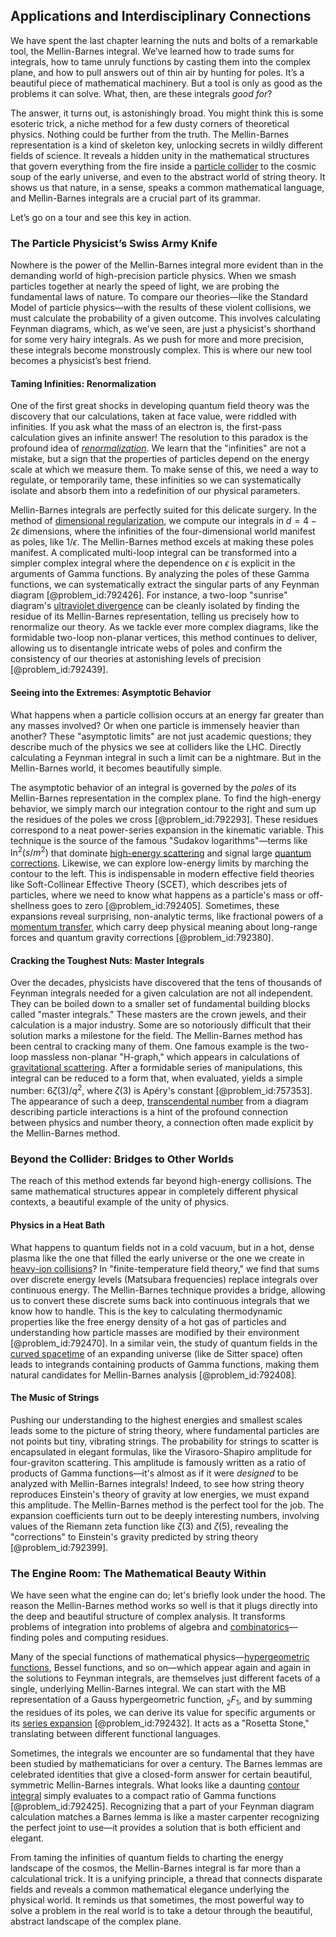 ## Applications and Interdisciplinary Connections

We have spent the last chapter learning the nuts and bolts of a remarkable tool, the Mellin-Barnes integral. We’ve learned how to trade sums for integrals, how to tame unruly functions by casting them into the complex plane, and how to pull answers out of thin air by hunting for poles. It’s a beautiful piece of mathematical machinery. But a tool is only as good as the problems it can solve. What, then, are these integrals *good for*?

The answer, it turns out, is astonishingly broad. You might think this is some esoteric trick, a niche method for a few dusty corners of theoretical physics. Nothing could be further from the truth. The Mellin-Barnes representation is a kind of skeleton key, unlocking secrets in wildly different fields of science. It reveals a hidden unity in the mathematical structures that govern everything from the fire inside a [particle collider](@article_id:187756) to the cosmic soup of the early universe, and even to the abstract world of string theory. It shows us that nature, in a sense, speaks a common mathematical language, and Mellin-Barnes integrals are a crucial part of its grammar.

Let’s go on a tour and see this key in action.

### The Particle Physicist’s Swiss Army Knife

Nowhere is the power of the Mellin-Barnes integral more evident than in the demanding world of high-precision particle physics. When we smash particles together at nearly the speed of light, we are probing the fundamental laws of nature. To compare our theories—like the Standard Model of particle physics—with the results of these violent collisions, we must calculate the probability of a given outcome. This involves calculating Feynman diagrams, which, as we’ve seen, are just a physicist's shorthand for some very hairy integrals. As we push for more and more precision, these integrals become monstrously complex. This is where our new tool becomes a physicist’s best friend.

#### Taming Infinities: Renormalization

One of the first great shocks in developing quantum field theory was the discovery that our calculations, taken at face value, were riddled with infinities. If you ask what the mass of an electron is, the first-pass calculation gives an infinite answer! The resolution to this paradox is the profound idea of *[renormalization](@article_id:143007)*. We learn that the "infinities" are not a mistake, but a sign that the properties of particles depend on the energy scale at which we measure them. To make sense of this, we need a way to regulate, or temporarily tame, these infinities so we can systematically isolate and absorb them into a redefinition of our physical parameters.

Mellin-Barnes integrals are perfectly suited for this delicate surgery. In the method of [dimensional regularization](@article_id:143010), we compute our integrals in $d = 4 - 2\epsilon$ dimensions, where the infinities of the four-dimensional world manifest as poles, like $1/\epsilon$. The Mellin-Barnes method excels at making these poles manifest. A complicated multi-loop integral can be transformed into a simpler complex integral where the dependence on $\epsilon$ is explicit in the arguments of Gamma functions. By analyzing the poles of these Gamma functions, we can systematically extract the singular parts of any Feynman diagram [@problem_id:792426]. For instance, a two-loop "sunrise" diagram's [ultraviolet divergence](@article_id:194487) can be cleanly isolated by finding the residue of its Mellin-Barnes representation, telling us precisely how to renormalize our theory. As we tackle ever more complex diagrams, like the formidable two-loop non-planar vertices, this method continues to deliver, allowing us to disentangle intricate webs of poles and confirm the consistency of our theories at astonishing levels of precision [@problem_id:792439].

#### Seeing into the Extremes: Asymptotic Behavior

What happens when a particle collision occurs at an energy far greater than any masses involved? Or when one particle is immensely heavier than another? These "asymptotic limits" are not just academic questions; they describe much of the physics we see at colliders like the LHC. Directly calculating a Feynman integral in such a limit can be a nightmare. But in the Mellin-Barnes world, it becomes beautifully simple.

The asymptotic behavior of an integral is governed by the *poles* of its Mellin-Barnes representation in the complex plane. To find the high-energy behavior, we simply march our integration contour to the right and sum up the residues of the poles we cross [@problem_id:792293]. These residues correspond to a neat power-series expansion in the kinematic variable. This technique is the source of the famous "Sudakov logarithms"—terms like $\ln^2(s/m^2)$ that dominate [high-energy scattering](@article_id:151447) and signal large [quantum corrections](@article_id:161639). Likewise, we can explore low-energy limits by marching the contour to the left. This is indispensable in modern effective field theories like Soft-Collinear Effective Theory (SCET), which describes jets of particles, where we need to know what happens as a particle's mass or off-shellness goes to zero [@problem_id:792405]. Sometimes, these expansions reveal surprising, non-analytic terms, like fractional powers of a [momentum transfer](@article_id:147220), which carry deep physical meaning about long-range forces and quantum gravity corrections [@problem_id:792380].

#### Cracking the Toughest Nuts: Master Integrals

Over the decades, physicists have discovered that the tens of thousands of Feynman integrals needed for a given calculation are not all independent. They can be boiled down to a smaller set of fundamental building blocks called "master integrals." These masters are the crown jewels, and their calculation is a major industry. Some are so notoriously difficult that their solution marks a milestone for the field. The Mellin-Barnes method has been central to cracking many of them. One famous example is the two-loop massless non-planar "H-graph," which appears in calculations of [gravitational scattering](@article_id:183217). After a formidable series of manipulations, this integral can be reduced to a form that, when evaluated, yields a simple number: $6\zeta(3)/q^2$, where $\zeta(3)$ is Apéry's constant [@problem_id:757353]. The appearance of such a deep, [transcendental number](@article_id:155400) from a diagram describing particle interactions is a hint of the profound connection between physics and number theory, a connection often made explicit by the Mellin-Barnes method.

### Beyond the Collider: Bridges to Other Worlds

The reach of this method extends far beyond high-energy collisions. The same mathematical structures appear in completely different physical contexts, a beautiful example of the unity of physics.

#### Physics in a Heat Bath

What happens to quantum fields not in a cold vacuum, but in a hot, dense plasma like the one that filled the early universe or the one we create in [heavy-ion collisions](@article_id:160169)? In "finite-temperature field theory," we find that sums over discrete energy levels (Matsubara frequencies) replace integrals over continuous energy. The Mellin-Barnes technique provides a bridge, allowing us to convert these discrete sums back into continuous integrals that we know how to handle. This is the key to calculating thermodynamic properties like the free energy density of a hot gas of particles and understanding how particle masses are modified by their environment [@problem_id:792470]. In a similar vein, the study of quantum fields in the [curved spacetime](@article_id:184444) of an expanding universe (like de Sitter space) often leads to integrands containing products of Gamma functions, making them natural candidates for Mellin-Barnes analysis [@problem_id:792408].

#### The Music of Strings

Pushing our understanding to the highest energies and smallest scales leads some to the picture of string theory, where fundamental particles are not points but tiny, vibrating strings. The probability for strings to scatter is encapsulated in elegant formulas, like the Virasoro-Shapiro amplitude for four-graviton scattering. This amplitude is famously written as a ratio of products of Gamma functions—it's almost as if it were *designed* to be analyzed with Mellin-Barnes integrals! Indeed, to see how string theory reproduces Einstein's theory of gravity at low energies, we must expand this amplitude. The Mellin-Barnes method is the perfect tool for the job. The expansion coefficients turn out to be deeply interesting numbers, involving values of the Riemann zeta function like $\zeta(3)$ and $\zeta(5)$, revealing the "corrections" to Einstein's gravity predicted by string theory [@problem_id:792399].

### The Engine Room: The Mathematical Beauty Within

We have seen what the engine can do; let's briefly look under the hood. The reason the Mellin-Barnes method works so well is that it plugs directly into the deep and beautiful structure of complex analysis. It transforms problems of integration into problems of algebra and [combinatorics](@article_id:143849)—finding poles and computing residues.

Many of the special functions of mathematical physics—[hypergeometric functions](@article_id:184838), Bessel functions, and so on—which appear again and again in the solutions to Feynman integrals, are themselves just different facets of a single, underlying Mellin-Barnes integral. We can start with the MB representation of a Gauss hypergeometric function, $_2F_1$, and by summing the residues of its poles, we can derive its value for specific arguments or its [series expansion](@article_id:142384) [@problem_id:792432]. It acts as a "Rosetta Stone," translating between different functional languages.

Sometimes, the integrals we encounter are so fundamental that they have been studied by mathematicians for over a century. The Barnes lemmas are celebrated identities that give a closed-form answer for certain beautiful, symmetric Mellin-Barnes integrals. What looks like a daunting [contour integral](@article_id:164220) simply evaluates to a compact ratio of Gamma functions [@problem_id:792425]. Recognizing that a part of your Feynman diagram calculation matches a Barnes lemma is like a master carpenter recognizing the perfect joint to use—it provides a solution that is both efficient and elegant.

From taming the infinities of quantum fields to charting the energy landscape of the cosmos, the Mellin-Barnes integral is far more than a calculational trick. It is a unifying principle, a thread that connects disparate fields and reveals a common mathematical elegance underlying the physical world. It reminds us that sometimes, the most powerful way to solve a problem in the real world is to take a detour through the beautiful, abstract landscape of the complex plane.